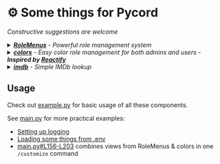 # ⚙️ Some things for Pycord
*Constructive suggestions are welcome*

<details>
  <summary><i><a href="RoleMenus.py"><b>RoleMenus</b></a> - Powerful role management system</i></summary>

  - Give users a simple role management UI
  - Define multiple commands/menus at runtime
  - Allow only a single role per menu (e.g. for letting the user choose a role icon role)
  - To use, see [main.py#L4-L117](main.py#L4-L117) for how to define menus, then import RoleMenus and call `RoleMenus.register()`
  - This will register at least 1 new command based on the settings provided
  ```python
  import RoleMenus
  role_settings = { ... }
  RoleMenus.register(bot, role_settings)
  ```
<div>
  <img width=300 src="https://user-images.githubusercontent.com/20311086/204404664-07412de2-a306-42ec-b39c-5b7479b6c3d1.png" />
  <img width=300 src="https://user-images.githubusercontent.com/20311086/204404999-318706f3-36f2-434e-bf1d-f983e4ee345c.png" />

</div>
</details>
<details>
  <summary><i><a href="cogs/colors.py"><b>colors</b></a> - Easy color role management for both admins and users - <b>Inspired by <a href="https://fluxpoint.dev/reactify">Reactify</a></b></i></summary>

  - Admins can easily define new color roles by prefixing them with [C] (or change the prefix)
  - The cog will build a simple menu for users based on these rules
  - To use, simply add some color roles to your server, then import & add the cog
  - This will register `/colors`
```python
from cogs import colors
bot.add_cog(colors.Colors(bot, "[C]"))
```
<img width=400 src="https://user-images.githubusercontent.com/20311086/201162102-163788cd-9231-4cfe-81a9-661c24b7a22a.png" />
</details>
<details>
  <summary><i><a href="cogs/imdb.py"><b>imdb</b></a> - Simple IMDb lookup</i></summary>
  
  - Search by name or provide an ID
  - To use, just import and add the cog
  - This will register `/imdb`
  ```python
  from cogs import imdb
  bot.add_cog(imdb.Imdb(bot))
  ```
<img width=500 src="https://user-images.githubusercontent.com/20311086/204405345-07660af7-245b-4115-813e-db56570b51c1.png" />
<br>
<img width=300 src="https://user-images.githubusercontent.com/20311086/204405505-507a406d-8125-4fdc-b0cb-709a9b32d0fa.png" />
<img width=300 src="https://user-images.githubusercontent.com/20311086/204405847-f88bd9c7-fc9f-4a8d-9042-55a530b13d28.png" />
</details>

## Usage
Check out [example.py](example.py) for basic usage of all these components.

See [main.py](main.py) for more practical examples:
- [Setting up logging](main.py#L123-L134)
- [Loading some things from .env](main.py#L136-L139)
- [main.py#L156-L203](main.py#L156-L203) combines views from RoleMenus & colors in one `/customize` command
# 

